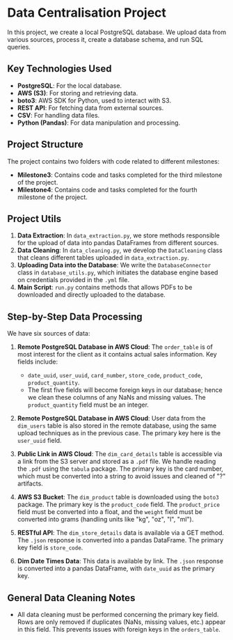 # Data Centralisation Project

In this project, we create a local PostgreSQL database. We upload data from various sources, process it, create a database schema, and run SQL queries.

## Key Technologies Used
- **PostgreSQL**: For the local database.
- **AWS (S3)**: For storing and retrieving data.
- **boto3**: AWS SDK for Python, used to interact with S3.
- **REST API**: For fetching data from external sources.
- **CSV**: For handling data files.
- **Python (Pandas)**: For data manipulation and processing.

## Project Structure
The project contains two folders with code related to different milestones:
- **Milestone3**: Contains code and tasks completed for the third milestone of the project.
- **Milestone4**: Contains code and tasks completed for the fourth milestone of the project.

## Project Utils

1. **Data Extraction**: In `data_extraction.py`, we store methods responsible for the upload of data into pandas DataFrames from different sources.
2. **Data Cleaning**: In `data_cleaning.py`, we develop the `DataCleaning` class that cleans different tables uploaded in `data_extraction.py`.
3. **Uploading Data into the Database**: We write the `DatabaseConnector` class in `database_utils.py`, which initiates the database engine based on credentials provided in the `.yml` file.
4. **Main Script**: `run.py` contains methods that allows PDFs to be downloaded and directly uploaded to the database.

## Step-by-Step Data Processing

We have six sources of data:

1. **Remote PostgreSQL Database in AWS Cloud**: The `order_table` is of most interest for the client as it contains actual sales information. Key fields include:
   - `date_uuid`, `user_uuid`, `card_number`, `store_code`, `product_code`, `product_quantity`.
   - The first five fields will become foreign keys in our database; hence we clean these columns of any NaNs and missing values. The `product_quantity` field must be an integer.

2. **Remote PostgreSQL Database in AWS Cloud**: User data from the `dim_users` table is also stored in the remote database, using the same upload techniques as in the previous case. The primary key here is the `user_uuid` field.

3. **Public Link in AWS Cloud**: The `dim_card_details` table is accessible via a link from the S3 server and stored as a `.pdf` file. We handle reading the `.pdf` using the `tabula` package. The primary key is the card number, which must be converted into a string to avoid issues and cleaned of "?" artifacts.

4. **AWS S3 Bucket**: The `dim_product` table is downloaded using the `boto3` package. The primary key is the `product_code` field. The `product_price` field must be converted into a float, and the `weight` field must be converted into grams (handling units like "kg", "oz", "l", "ml").

5. **RESTful API**: The `dim_store_details` data is available via a GET method. The `.json` response is converted into a pandas DataFrame. The primary key field is `store_code`.

6. **Dim Date Times Data**: This data is available by link. The `.json` response is converted into a pandas DataFrame, with `date_uuid` as the primary key.

## General Data Cleaning Notes

- All data cleaning must be performed concerning the primary key field. Rows are only removed if duplicates (NaNs, missing values, etc.) appear in this field. This prevents issues with foreign keys in the `orders_table`.
